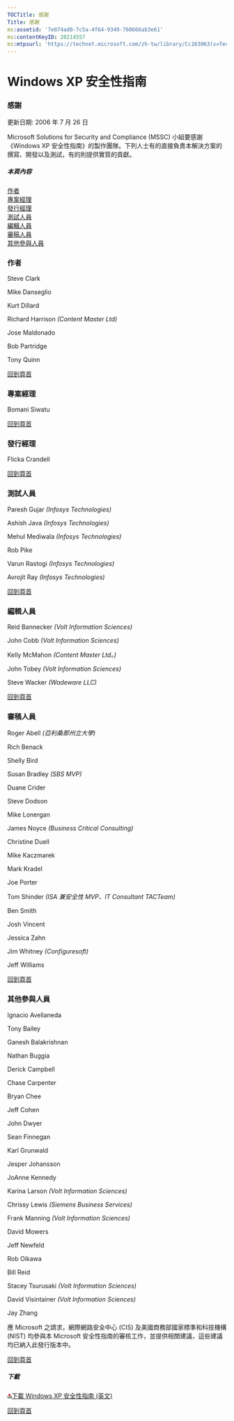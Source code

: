 ```yaml
---
TOCTitle: 感謝
Title: 感謝
ms:assetid: '7e874ad0-7c5a-4f64-9349-760666ab3e61'
ms:contentKeyID: 20214557
ms:mtpsurl: 'https://technet.microsoft.com/zh-tw/library/Cc163063(v=TechNet.10)'
---
```


Windows XP 安全性指南
=====================

### 感謝

更新日期: 2006 年 7 月 26 日

Microsoft Solutions for Security and Compliance (MSSC) 小組要感謝《Windows XP 安全性指南》的製作團隊。下列人士有的直接負責本解決方案的撰寫、開發以及測試，有的則提供實質的貢獻。

##### 本頁內容

[](#egaa)[作者](#egaa)  
[](#efaa)[專案經理](#efaa)  
[](#eeaa)[發行經理](#eeaa)  
[](#edaa)[測試人員](#edaa)  
[](#ecaa)[編輯人員](#ecaa)  
[](#ebaa)[審稿人員](#ebaa)  
[](#eaaa)[其他參與人員](#eaaa)  

### 作者

Steve Clark

Mike Danseglio

Kurt Dillard

Richard Harrison *(Content Master Ltd)* 

Jose Maldonado

Bob Partridge

Tony Quinn

[](#mainsection)[回到頁首](#mainsection)

### 專案經理

Bomani Siwatu

[](#mainsection)[回到頁首](#mainsection)

### 發行經理

Flicka Crandell

[](#mainsection)[回到頁首](#mainsection)

### 測試人員

Paresh Gujar *(Infosys Technologies)*

Ashish Java *(Infosys Technologies)*

Mehul Mediwala *(Infosys Technologies)*

Rob Pike

Varun Rastogi *(Infosys Technologies)*

Avrojit Ray *(Infosys Technologies)*

[](#mainsection)[回到頁首](#mainsection)

### 編輯人員

Reid Bannecker *(Volt Information Sciences)*

John Cobb *(Volt Information Sciences)*

Kelly McMahon *(Content Master Ltd。)*

John Tobey *(Volt Information Sciences)*

Steve Wacker *(Wadeware LLC)*

[](#mainsection)[回到頁首](#mainsection)

### 審稿人員

Roger Abell *(亞利桑那州立大學)*

Rich Benack

Shelly Bird

Susan Bradley *(SBS MVP)*

Duane Crider

Steve Dodson

Mike Lonergan

James Noyce *(Business Critical Consulting)*

Christine Duell

Mike Kaczmarek

Mark Kradel

Joe Porter

Tom Shinder *(ISA 兼安全性 MVP、IT*
*Consultant TACTeam)*

Ben Smith

Josh Vincent

Jessica Zahn

Jim Whitney *(Configuresoft)*

Jeff Williams

[](#mainsection)[回到頁首](#mainsection)

### 其他參與人員

Ignacio Avellaneda

Tony Bailey

Ganesh Balakrishnan

Nathan Buggia

Derick Campbell

Chase Carpenter

Bryan Chee

Jeff Cohen

John Dwyer

Sean Finnegan

Karl Grunwald

Jesper Johansson

JoAnne Kennedy

Karina Larson *(Volt Information Sciences)*

Chrissy Lewis *(Siemens Business Services)*

Frank Manning *(Volt Information Sciences)*

David Mowers

Jeff Newfeld

Rob Oikawa

Bill Reid

Stacey Tsurusaki *(Volt Information Sciences)*

David Visintainer *(Volt Information Sciences)*

Jay Zhang

應 Microsoft 之請求，網際網路安全中心 (CIS) 及美國商務部國家標準和科技機構 (NIST) 均參與本 Microsoft 安全性指南的審核工作，並提供相關建議，這些建議均已納入此發行版本中。

[](#mainsection)[回到頁首](#mainsection)

##### 下載

[![](images/Cc163063.icon_exe(zh-tw,TechNet.10).gif)下載 Windows XP 安全性指南 (英文)](http://go.microsoft.com/fwlink/?linkid=14840)

[](#mainsection)[回到頁首](#mainsection)